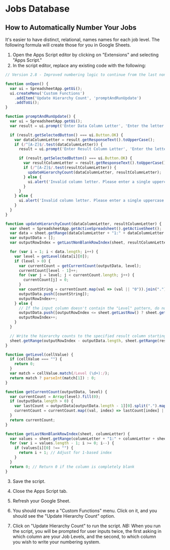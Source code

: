 # Jobs Database
## How to Automatically Number Your Jobs
It's easier to have distinct, relational, names names for each job level. The following formula will create those for you in Google Sheets.

1. Open the Apps Script editor by clicking on "Extensions" and selecting "Apps Script."
2. In the script editor, replace any existing code with the following:
```javascript
// Version 2.8 - Improved numbering logic to continue from the last non-blank row in the output column

function onOpen() {
  var ui = SpreadsheetApp.getUi();
  ui.createMenu('Custom Functions')
    .addItem('Update Hierarchy Count', 'promptAndRunUpdate')
    .addToUi();
}

function promptAndRunUpdate() {
  var ui = SpreadsheetApp.getUi();
  var result = ui.prompt('Enter Data Column Letter', 'Enter the letter of the column containing the data to READ for hierarchy counts (e.g., B)', ui.ButtonSet.OK_CANCEL);

  if (result.getSelectedButton() === ui.Button.OK) {
    var dataColumnLetter = result.getResponseText().toUpperCase();
    if (/^[A-Z]$/.test(dataColumnLetter)) {
      result = ui.prompt('Enter Result Column Letter', 'Enter the letter of the column where you want to WRITE the hierarchical numbering system (e.g., A)', ui.ButtonSet.OK_CANCEL);

      if (result.getSelectedButton() === ui.Button.OK) {
        var resultColumnLetter = result.getResponseText().toUpperCase();
        if (/^[A-Z]$/.test(resultColumnLetter)) {
          updateHierarchyCount(dataColumnLetter, resultColumnLetter);
        } else {
          ui.alert('Invalid column letter. Please enter a single uppercase letter (A-Z) for the result column.');
        }
      }
    } else {
      ui.alert('Invalid column letter. Please enter a single uppercase letter (A-Z) for the data column.');
    }
  }
}

function updateHierarchyCount(dataColumnLetter, resultColumnLetter) {
  var sheet = SpreadsheetApp.getActiveSpreadsheet().getActiveSheet();
  var data = sheet.getRange(dataColumnLetter + "1:" + dataColumnLetter + sheet.getLastRow()).getValues();
  var outputData = [];
  var outputRowIndex = getLastNonBlankRowIndex(sheet, resultColumnLetter) + 1; // Start from the next row

  for (var i = 1; i < data.length; i++) {
    var level = getLevel(data[i][0]);
    if (level > 0) {
      var currentCount = getCurrentCount(outputData, level);
      currentCount[level - 1]++;
      for (var j = level; j < currentCount.length; j++) {
        currentCount[j] = 0;
      }
      var countString = currentCount.map(val => (val || "0")).join(".");
      outputData.push([countString]);
      outputRowIndex++;
    } else {
      // If the input column doesn't contain the "Level" pattern, do not overwrite the output column
      outputData.push([outputRowIndex <= sheet.getLastRow() ? sheet.getRange(outputRowIndex, sheet.getRange(resultColumnLetter + "1").getColumn()).getValue() || "" : ""]);
      outputRowIndex++;
    }
  }

  // Write the hierarchy counts to the specified result column starting from the specified row
  sheet.getRange(outputRowIndex - outputData.length, sheet.getRange(resultColumnLetter + "1").getColumn(), outputData.length, 1).setValues(outputData);
}

function getLevel(cellValue) {
  if (cellValue === "") {
    return 0;
  }
  var match = cellValue.match(/Level (\d+):/);
  return match ? parseInt(match[1]) : 0;
}

function getCurrentCount(outputData, level) {
  var currentCount = Array(level).fill(0);
  if (outputData.length > 0) {
    var lastCount = outputData[outputData.length - 1][0].split(".").map(Number);
    currentCount = currentCount.map((val, index) => lastCount[index] || 0);
  }
  return currentCount;
}

function getLastNonBlankRowIndex(sheet, columnLetter) {
  var values = sheet.getRange(columnLetter + "1:" + columnLetter + sheet.getLastRow()).getValues();
  for (var i = values.length - 1; i >= 0; i--) {
    if (values[i][0] !== "") {
      return i + 1; // Adjust for 1-based index
    }
  }
  return 0; // Return 0 if the column is completely blank
}

```
3. Save the script.

4. Close the Apps Script tab.

5. Refresh your Google Sheet.

6. You should now see a "Custom Functions" menu. Click on it, and you should see the "Update Hierarchy Count" option.

7. Click on "Update Hierarchy Count" to run the script.
*NB:* When you run the script, you will be prompted for user inputs twice, the first asking in which column are your Job Levels, and the second, to which column you wish to write your numbering system.
